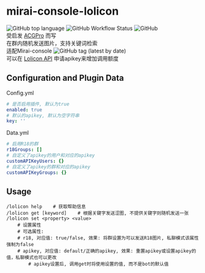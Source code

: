 # mirai-console-lolicon
![GitHub top language](https://img.shields.io/github/languages/top/Samarium150/mirai-console-lolicon)
![GitHub Workflow Status](https://img.shields.io/github/workflow/status/Samarium150/mirai-console-lolicon/Build)
![GitHub](https://img.shields.io/github/license/Samarium150/mirai-console-lolicon)
<br>
受启发 [ACGPro](https://github.com/ShrBox/ACGPro) 而写
<br>
在群内随机发送图片，支持关键词检索
<br>
适配Mirai-console ![GitHub tag (latest by date)](https://img.shields.io/github/v/tag/mamoe/mirai-console)
<br>
可以在 [Lolicon API](https://api.lolicon.app/#/setu) 申请apikey来增加调用额度
## Configuration and Plugin Data
Config.yml
```yaml
# 是否启用插件, 默认为true
enabled: true
# 默认的apikey, 默认为空字符串
key: ''
```
Data.yml
```yaml
# 启用R18的群
r18Groups: []
# 自定义了apikey的用户和对应的apikey
customAPIKeyUsers: {}
# 自定义了apikey的群和对应的apikey
customAPIKeyGroups: {}
```
## Usage
```text
/lolicon help    # 获取帮助信息
/lolicon get [keyword]    # 根据关键字发送涩图, 不提供关键字则随机发送一张
/lolicon set <property> <value>
    # 设置属性
    # 可选属性:
    # r18, 对应值: true/false, 效果: 将群设置为可以发送R18图片, 私聊模式该属性强制为false
    # apikey, 对应值: default/正确的apikey, 效果: 重置apikey或设置apikey的值，私聊模式也可以更改
        # apikey设置后, 调用get时将使用设置的值, 而不是bot的默认值
```
